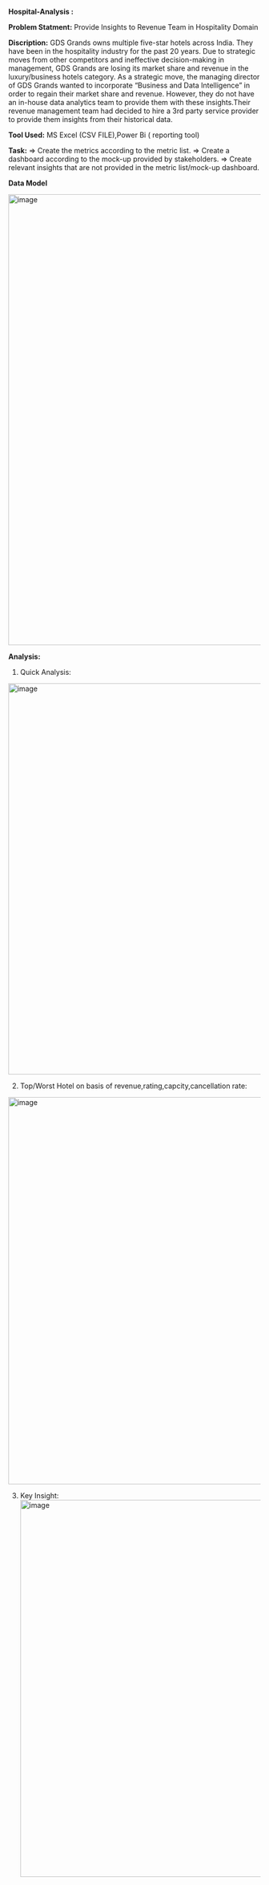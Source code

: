 **Hospital-Analysis :** 

**Problem Statment:** Provide Insights to Revenue Team in Hospitality Domain

**Discription:** GDS Grands owns multiple five-star hotels across India. They have been in the  hospitality industry for the past 20 years. Due to strategic moves from other competitors and ineffective decision-making in management, GDS Grands are losing its market share and revenue in the luxury/business hotels category. As a strategic move, the managing director of GDS Grands wanted to 
incorporate “Business and Data Intelligence” in order to regain their market share and revenue. However, they do not have an in-house data analytics team to provide them with these insights.Their revenue management team had decided to hire a 3rd party service provider to provide them insights from their historical data.

**Tool Used:** MS Excel (CSV FILE),Power Bi ( reporting tool)

**Task:**
=> Create the metrics according to the metric list.
=> Create a dashboard according to the mock-up provided by stakeholders.
=> Create relevant insights that are not provided in the metric list/mock-up 
dashboard.

**Data Model**



<img width="899" alt="image" src="https://github.com/meenakshi1904/Hospital-Analysis/assets/120337424/f53013cb-b1e9-4c26-8980-e4b2d7687dd3">

**Analysis:**

1. Quick Analysis:

<img width="780" alt="image" src="https://github.com/meenakshi1904/Hospital-Analysis/assets/120337424/6607be15-6c44-4b81-a7af-f7bc1da7550b">

2. Top/Worst Hotel on basis of revenue,rating,capcity,cancellation rate:
   
<img width="772" alt="image" src="https://github.com/meenakshi1904/Hospital-Analysis/assets/120337424/ed94fc16-e60e-4450-829a-075f1f947718">

3. Key Insight:
   <img width="752" alt="image" src="https://github.com/meenakshi1904/Hospital-Analysis/assets/120337424/f5f3134a-c2b8-41d2-9f1f-b3f95f7b1ab2">
